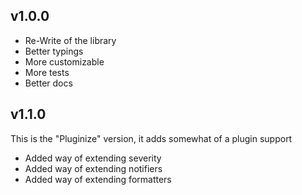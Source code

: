## v1.0.0
* Re-Write of the library
* Better typings
* More customizable
* More tests
* Better docs


## v1.1.0
This is the "Pluginize" version, it adds somewhat of a plugin support

* Added way of extending severity
* Added way of extending notifiers
* Added way of extending formatters